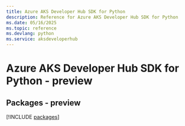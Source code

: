 ```yaml
---
title: Azure AKS Developer Hub SDK for Python
description: Reference for Azure AKS Developer Hub SDK for Python
ms.date: 05/16/2025
ms.topic: reference
ms.devlang: python
ms.service: aksdeveloperhub
---
```

# Azure AKS Developer Hub SDK for Python - preview
## Packages - preview
[!INCLUDE [packages](aks-developer-hub-index.md)]